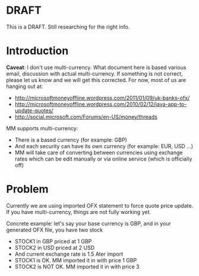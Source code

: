 # DRAFT #

This is a DRAFT. Still researching for the right info.

# Introduction #

**Caveat**: I don't use multi-currency. What document here is based various email, discussion with actual multi-currency. If something is not correct, please let us know and we will get this corrected. For now, most of us are hanging out at:
  * http://microsoftmoneyoffline.wordpress.com/2011/01/09/uk-banks-ofx/
  * http://microsoftmoneyoffline.wordpress.com/2010/02/12/java-app-to-update-quotes/
  * http://social.microsoft.com/Forums/en-US/money/threads

MM supports multi-currency:
  * There is a based currency (for example: GBP)
  * And each security can have its own currency (for example: EUR, USD ...)
  * MM will take care of converting between currencies using exchange rates which can be edit manually or via online service (which  is officially off)

# Problem #

Currently we are using imported OFX statement to force quote price update. If you have multi-currency, things are not fully working yet.

Concrete example: let's say your base currency is GBP, and in your generated OFX file, you have two stock
  * STOCK1 in GBP priced at 1 GBP
  * STOCK2 in USD priced at 2 USD
  * And current exchange rate is 1.5
Ater import
  * STOCK1 is OK. MM imported it in with price 1 GBP
  * STOCK2 is NOT OK. MM imported it in with price 3